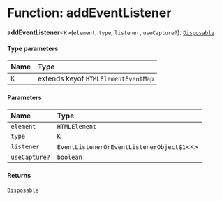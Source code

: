 # Function: addEventListener

**addEventListener**<`K`>(`element`, `type`, `listener`, `useCapture?`): [`Disposable`](/auto-docs/free-layout-editor/interfaces/Disposable-1.md)

#### Type parameters

| Name | Type |
| :------ | :------ |
| `K` | extends keyof `HTMLElementEventMap` |

#### Parameters

| Name | Type |
| :------ | :------ |
| `element` | `HTMLElement` |
| `type` | `K` |
| `listener` | `EventListenerOrEventListenerObject$1`<`K`> |
| `useCapture?` | `boolean` |

#### Returns

[`Disposable`](/auto-docs/free-layout-editor/interfaces/Disposable-1.md)
